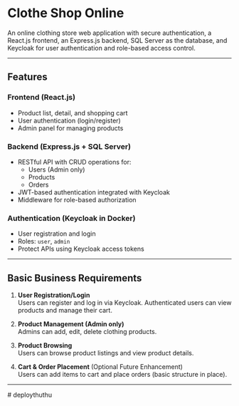 # Clothe Shop Online
An online clothing store web application with secure authentication, a React.js frontend, an Express.js backend, SQL Server as the database, and Keycloak for user authentication and role-based access control.

---

##  Features

### Frontend (React.js)
- Product list, detail, and shopping cart
- User authentication (login/register)
- Admin panel for managing products

### Backend (Express.js + SQL Server)
- RESTful API with CRUD operations for:
    - Users (Admin only)
    - Products
    - Orders
- JWT-based authentication integrated with Keycloak
- Middleware for role-based authorization

### Authentication (Keycloak in Docker)
- User registration and login
- Roles: `user`, `admin`
- Protect APIs using Keycloak access tokens

---

## Basic Business Requirements

1. **User Registration/Login**  
   Users can register and log in via Keycloak. Authenticated users can view products and manage their cart.

2. **Product Management (Admin only)**  
   Admins can add, edit, delete clothing products.

3. **Product Browsing**  
   Users can browse product listings and view product details.

4. **Cart & Order Placement** (Optional Future Enhancement)  
   Users can add items to cart and place orders (basic structure in place).

---


#   d e p l o y t h u t h u  
 
